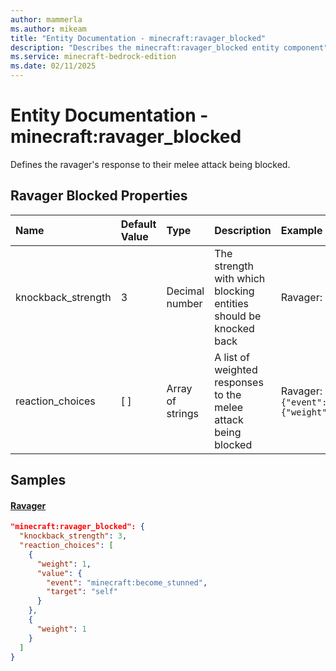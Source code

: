 ```yaml
---
author: mammerla
ms.author: mikeam
title: "Entity Documentation - minecraft:ravager_blocked"
description: "Describes the minecraft:ravager_blocked entity component"
ms.service: minecraft-bedrock-edition
ms.date: 02/11/2025 
---
```


# Entity Documentation - minecraft:ravager_blocked

Defines the ravager's response to their melee attack being blocked.


## Ravager Blocked Properties

|Name       |Default Value |Type |Description |Example Values |
|:----------|:-------------|:----|:-----------|:------------- |
| knockback_strength | 3 | Decimal number | The strength with which blocking entities should be knocked back | Ravager: `3` | 
| reaction_choices | [ ] | Array of strings | A list of weighted responses to the melee attack being blocked | Ravager: `[{"weight":1,"value":{"event":"minecraft:become_stunned","target":"self"}},{"weight":1}]` | 

## Samples

#### [Ravager](https://github.com/Mojang/bedrock-samples/tree/preview/behavior_pack/entities/ravager.json)


```json
"minecraft:ravager_blocked": {
  "knockback_strength": 3,
  "reaction_choices": [
    {
      "weight": 1,
      "value": {
        "event": "minecraft:become_stunned",
        "target": "self"
      }
    },
    {
      "weight": 1
    }
  ]
}
```
